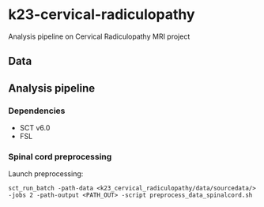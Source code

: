 # k23-cervical-radiculopathy
Analysis pipeline on Cervical Radiculopathy MRI project

## Data

## Analysis pipeline
### Dependencies

* SCT v6.0
* FSL 

### Spinal cord preprocessing

Launch preprocessing:

~~~
sct_run_batch -path-data <k23_cervical_radiculopathy/data/sourcedata/> -jobs 2 -path-output <PATH_OUT> -script preprocess_data_spinalcord.sh
~~~
